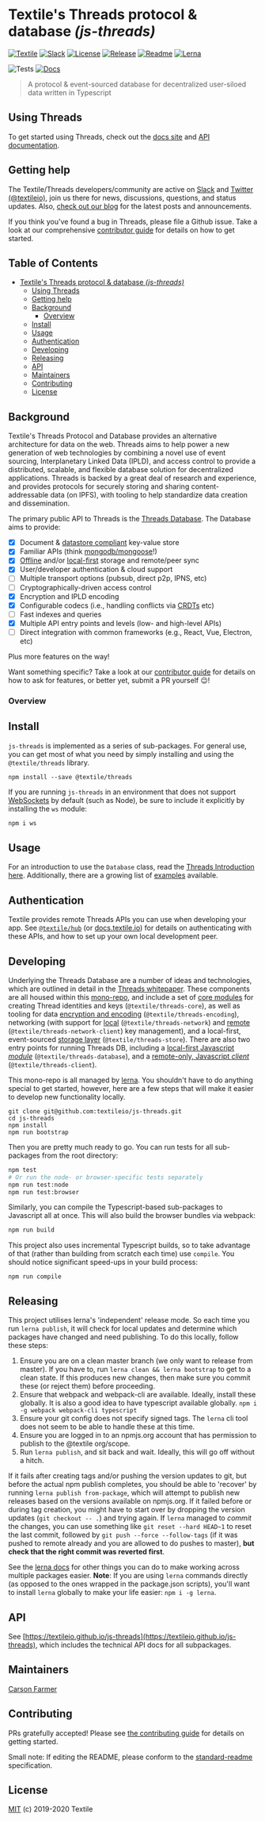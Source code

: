 # Textile's Threads protocol & database _(js-threads)_

[![Textile](https://img.shields.io/badge/made%20by-Textile-informational.svg)](https://textile.io)
[![Slack](https://img.shields.io/badge/slack-slack.textile.io-informational.svg)](https://slack.textile.io)
[![License](https://img.shields.io/github/license/textileio/js-threads.svg)](./LICENSE)
[![Release](https://img.shields.io/github/release/textileio/js-threads.svg)](https://github.com/textileio/js-threads/releases/latest)
[![Readme](https://img.shields.io/badge/readme-OK-green.svg)](https://github.com/RichardLitt/standard-readme)
[![Lerna](https://img.shields.io/badge/monorepo-lerna-cc00ff.svg)](https://lerna.js.org/)

![Tests](https://github.com/textileio/js-threads/workflows/Test/badge.svg)
[![Docs](https://github.com/textileio/js-threads/workflows/Docs/badge.svg)](https://textileio.github.io/js-threads)

> A protocol & event-sourced database for decentralized user-siloed data written in Typescript

## Using Threads

To get started using Threads, check out the [docs site](https://docs.textile.io/) and [API documentation](https://textileio.github.io/js-threads).

## Getting help

The Textile/Threads developers/community are active on [Slack](https://slack.textile.io/) and [Twitter (@textileio)](https://twitter.com/textileio), join us there for news, discussions, questions, and status updates. Also, [check out our blog](https://blog.textile.io) for the latest posts and announcements.

If you think you've found a bug in Threads, please file a Github issue. Take a look at our comprehensive [contributor guide](#contributing) for details on how to get started.

## Table of Contents

- [Textile's Threads protocol & database _(js-threads)_](#textiles-threads-protocol--database-js-threads)
  - [Using Threads](#using-threads)
  - [Getting help](#getting-help)
  - [Background](#background)
    - [Overview](#overview)
  - [Install](#install)
  - [Usage](#usage)
  - [Authentication](#authentication)
  - [Developing](#developing)
  - [Releasing](#releasing)
  - [API](#api)
  - [Maintainers](#maintainers)
  - [Contributing](#contributing)
  - [License](#license)

## Background

Textile's Threads Protocol and Database provides an alternative architecture for data on the web. Threads aims to help power a new generation of web technologies by combining a novel use of event sourcing, Interplanetary Linked Data (IPLD), and access control to provide a distributed, scalable, and flexible database solution for decentralized applications. Threads is backed by a great deal of research and experience, and provides protocols for securely storing and sharing content-addressable data (on IPFS), with tooling to help standardize data creation and dissemination.

The primary public API to Threads is the [Threads Database](./packages/database). The Database aims to provide:

- [x] Document & [datastore compliant](https://github.com/ipfs/js-datastore-level) key-value store
- [x] Familiar APIs (think [mongodb/mongoose](https://mongoosejs.com)!)
- [x] [Offline](http://offlinefirst.org) and/or [local-first](https://www.inkandswitch.com/local-first.html) storage and remote/peer sync
- [x] User/developer authentication & cloud support
- [ ] Multiple transport options (pubsub, direct p2p, IPNS, etc)
- [ ] Cryptographically-driven access control
- [x] Encryption and IPLD encoding
- [x] Configurable codecs (i.e., handling conflicts via [CRDTs](https://en.wikipedia.org/wiki/Conflict-free_replicated_data_type) etc)
- [ ] Fast indexes and queries
- [x] Multiple API entry points and levels (low- and high-level APIs)
- [ ] Direct integration with common frameworks (e.g., React, Vue, Electron, etc)

Plus more features on the way!

Want something specific? Take a look at our [contributor guide](#contributing) for details on how to ask for features, or better yet, submit a PR yourself :wink:!

### Overview

## Install

`js-threads` is implemented as a series of sub-packages. For general use, you can get most of what you need by simply installing and using the `@textile/threads` library.

```shell script
npm install --save @textile/threads
```

If you are running `js-threads` in an environment that does not support [WebSockets](https://developer.mozilla.org/en-US/docs/Web/API/WebSockets_API) by default (such as Node), be sure to include it explicitly by installing the `ws` module:

```bash
npm i ws
```

## Usage

For an introduction to use the `Database` class, read the [Threads Introduction here](https://docs.textile.io/threads/). Additionally, there are a growing list of [examples](https://github.com/textileio/js-examples) available.

## Authentication

Textile provides remote Threads APIs you can use when developing your app. See [`@textile/hub`](https://textileio.github.io/js-hub) (or [docs.textile.io](https://docs.textile.io)) for details on authenticating with these APIs, and how to set up your own local development peer.

## Developing

Underlying the Threads Database are a number of ideas and technologies, which are outlined in detail in the [Threads whitepaper](https://github.com/textileio/papers). These components are all housed within this [mono-repo](https://en.wikipedia.org/wiki/Monorepo), and include a set of [core modules](./packages/core) for creating Thread identities and keys (`@textile/threads-core`), as well as tooling for data [encryption and encoding](./packages/encoding) (`@textile/threads-encoding`), networking (with support for [local](./packages/network) (`@textile/threads-network`) and [remote](./packages/network-client) (`@textile/threads-network-client`) key management), and a local-first, event-sourced [storage layer](./packages/store) (`@textile/threads-store`). There are also two entry points for running Threads DB, including a [local-first Javascript _module_](./packages/database) (`@textile/threads-database`), and a [remote-only, Javascript _client_](./packages/client) (`@textile/threads-client`).

This mono-repo is all managed by [lerna](https://github.com/lerna/lerna). You shouldn't have to do anything special to get started, however, here are a few steps that will make it easier to develop new functionality locally.

```shell script
git clone git@github.com:textileio/js-threads.git
cd js-threads
npm install
npm run bootstrap
```

Then you are pretty much ready to go. You can run tests for all sub-packages from the root directory:

```bash
npm test
# Or run the node- or browser-specific tests separately
npm run test:node
npm run test:browser
```

Similarly, you can compile the Typescript-based sub-packages to Javascript all at once. This will also build the browser bundles via webpack:

```bash
npm run build
```

This project also uses incremental Typescript builds, so to take advantage of that (rather than building from scratch each time) use `compile`. You should notice significant speed-ups in your build process:

```shell script
npm run compile
```

## Releasing

This project utilises lerna's 'independent' release mode. So each time you run `lerna publish`, it will check for local updates and determine which packages have changed and need publishing. To do this locally, follow these steps:

1. Ensure you are on a clean master branch (we only want to release from master). If you have to, run `lerna clean && lerna bootstrap` to get to a clean state. If this produces new changes, then make sure you commit these (or reject them) before proceeding.
2. Ensure that webpack and webpack-cli are available. Ideally, install these globally. It is also a good idea to have typescript available globally. `npm i -g webpack webpack-cli typescript`
3. Ensure your git config does not specify signed tags. The `lerna` cli tool does not seem to be able to handle these at this time.
4. Ensure you are logged in to an npmjs.org account that has permission to publish to the @textile org/scope.
5. Run `lerna publish`, and sit back and wait. Ideally, this will go off without a hitch.

If it fails after creating tags and/or pushing the version updates to git, but before the actual npm publish completes, you should be able to 'recover' by running `lerna publish from-package`, which will attempt to publish new releases based on the versions available on npmjs.org. If it failed before or during tag creation, you might have to start over by dropping the version updates (`git checkout -- .`) and trying again. If `lerna` managed to _commit_ the changes, you can use something like `git reset --hard HEAD~1` to reset the last commit, followed by `git push --force --follow-tags` (if it was pushed to remote already and you are allowed to do pushes to master), **but check that the right commit was reverted first**.

See the [lerna docs](https://github.com/lerna/lerna#what-can-lerna-do) for other things you can do to make working across multiple packages easier. **Note**: If you are using `lerna` commands directly (as opposed to the ones wrapped in the package.json scripts), you'll want to install `lerna` globally to make your life easier: `npm i -g lerna`.

## API

See [https://textileio.github.io/js-threads](https://textileio.github.io/js-threads), which includes the technical API docs for all subpackages.

## Maintainers

[Carson Farmer](https://github.com/carsonfarmer)

## Contributing

PRs gratefully accepted! Please see [the contributing guide](./CONTRIBUTING.md) for details on getting started.

Small note: If editing the README, please conform to the [standard-readme](https://github.com/RichardLitt/standard-readme) specification.

## License

[MIT](./LICENSE) (c) 2019-2020 Textile
